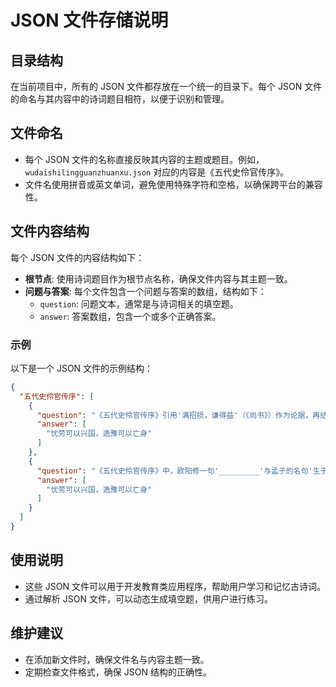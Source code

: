 # JSON 文件存储说明

## 目录结构

在当前项目中，所有的 JSON 文件都存放在一个统一的目录下。每个 JSON 文件的命名与其内容中的诗词题目相符，以便于识别和管理。

## 文件命名

- 每个 JSON 文件的名称直接反映其内容的主题或题目。例如，`wudaishilingguanzhuanxu.json` 对应的内容是《五代史伶官传序》。
- 文件名使用拼音或英文单词，避免使用特殊字符和空格，以确保跨平台的兼容性。

## 文件内容结构

每个 JSON 文件的内容结构如下：

- **根节点**: 使用诗词题目作为根节点名称，确保文件内容与其主题一致。
- **问题与答案**: 每个文件包含一个问题与答案的数组，结构如下：
  - `question`: 问题文本，通常是与诗词相关的填空题。
  - `answer`: 答案数组，包含一个或多个正确答案。

### 示例

以下是一个 JSON 文件的示例结构：

```json
{
  "五代史伶官传序": [
    {
      "question": "《五代史伶官传序》引用'满招损，谦得益'（《尚书》）作为论据，再结合庄宗的实例，欧阳修得出结论：_________。",
      "answer": [
        "忧劳可以兴国，逸豫可以亡身"
      ]
    },
    {
      "question": "《五代史伶官传序》中，欧阳修一句'_________'与孟子的名句'生于忧患，死于安乐'有异曲同工之妙。",
      "answer": [
        "忧劳可以兴国，逸豫可以亡身"
      ]
    }
  ]
}
```

## 使用说明

- 这些 JSON 文件可以用于开发教育类应用程序，帮助用户学习和记忆古诗词。
- 通过解析 JSON 文件，可以动态生成填空题，供用户进行练习。

## 维护建议

- 在添加新文件时，确保文件名与内容主题一致。
- 定期检查文件格式，确保 JSON 结构的正确性。 